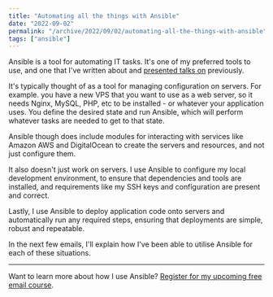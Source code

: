 ```yaml
---
title: "Automating all the things with Ansible"
date: "2022-09-02"
permalink: "/archive/2022/09/02/automating-all-the-things-with-ansible"
tags: ["ansible"]
---
```


Ansible is a tool for automating IT tasks. It's one of my preferred tools to use, and one that I've written about and [presented talks on]({{site.url}}/talks/deploying-php-ansible-ansistrano) previously.

It's typically thought of as a tool for managing configuration on servers. For example. you have a new VPS that you want to use as a web server, so it needs Nginx, MySQL, PHP, etc to be installed - or whatever your application uses. You define the desired state and run Ansible, which will perform whatever tasks are needed to get to that state.

Ansible though does include modules for interacting with services like Amazon AWS and DigitalOcean to create the servers and resources, and not just configure them.

It also doesn't just work on servers. I use Ansible to configure my local development environment, to ensure that dependencies and tools are installed, and requirements like my SSH keys and configuration are present and correct.

Lastly, I use Ansible to deploy application code onto servers and automatically run any required steps, ensuring that deployments are simple, robust and repeatable.

In the next few emails, I'll explain how I've been able to utilise Ansible for each of these situations.

---

Want to learn more about how I use Ansible? [Register for my upcoming free email course]({{site.url}}/ansible-course).
